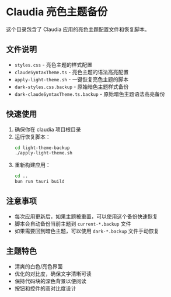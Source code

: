 # Claudia 亮色主题备份

这个目录包含了 Claudia 应用的亮色主题配置文件和恢复脚本。

## 文件说明

- `styles.css` - 亮色主题的样式配置
- `claudeSyntaxTheme.ts` - 亮色主题的语法高亮配置  
- `apply-light-theme.sh` - 一键恢复亮色主题的脚本
- `dark-styles.css.backup` - 原始暗色主题样式备份
- `dark-claudeSyntaxTheme.ts.backup` - 原始暗色主题语法高亮备份

## 快速使用

1. 确保你在 claudia 项目根目录
2. 运行恢复脚本：
   ```bash
   cd light-theme-backup
   ./apply-light-theme.sh
   ```
3. 重新构建应用：
   ```bash
   cd ..
   bun run tauri build
   ```

## 注意事项

- 每次应用更新后，如果主题被重置，可以使用这个备份快速恢复
- 脚本会自动备份当前主题到 `current-*.backup` 文件
- 如果需要回到暗色主题，可以使用 `dark-*.backup` 文件手动恢复

## 主题特色

- 清爽的白色/亮色界面
- 优化的对比度，确保文字清晰可读
- 保持代码块的深色背景以便阅读
- 按钮和控件的高对比度设计
